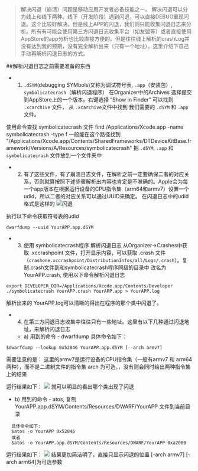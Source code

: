 >解决闪退（崩溃）问题是移动应用开发者必备技能之一。 解决闪退可以分为线上和线下两种。线下（开发阶段）遇到闪退，可以直接DEBUG重现闪退。这个比较好解决。但是线上APP的闪退，我们则只能收集闪退日志来分析。所有有可能会使用第三方闪退日志收集平台（如友盟等）或者直接使用AppStore的app分析也比较直接方便的。但是往往线上解析的crashLog并没有达到我的预期，没有完全解析出来（只有一个地址）。这里介绍下自己手动再解析闪退日志的方式。

##解析闪退日志之前需要准备的东西
* 1. `.dSYM`(debugging SYMbols)又称为调试符号表, `.app`（安装包）, `symbolicatecrash`（解析闪退程序）
在Organizer中的Archives 选择提交到AppStore上的一个版本。右键选择 “Show in Finder” 可以找到 `.xcarchive` 文件， 从 `.xcarchive`文件中找到 我们需要的 `.dSYM` 和 `.app` 文件。

使用命令查找 symbolicatecrash 文件
find /Applications/Xcode.app -name symbolicatecrash -type f
一般能在这个路径找到 "/Applications/Xcode.app/Contents/SharedFrameworks/DTDeviceKitBase.framework/Versions/A/Resources/symbolicatecrash"
把 `.dSYM`, `.app` 和 `symbolicatecrash` 文件放到一个文件夹中

* 2. 有了这些文件，有了崩溃日志文件，在解析之前一定要确保二者的对应关系，否则就算按照下述步骤解析出内容也肯定是不准确的。Apple会为每一个app版本在根据运行设备的CPU指令集（arm64和armv7）设置一个udid，所以二者的对应关系可以通过UUID来确定。
在闪退日志中的udid格式是这样的
![闪退](http://7xr6qq.com1.z0.glb.clouddn.com/crash_log_template.png)

执行以下命令获取符号表的udid
```shell
dwarfdump --uuid YourAPP.app.dSYM
```
* 3. 使用 symbolicatecrash程序 解析闪退日志
   从Organizer->Crashes中获取 .xccrashpoint 文件，打开显示内容，可以获取 .crash 文件（`crashone.xccrashpoint/DistributionInfos/all/Logs/.crash`）。复制.crash文件到和symbolicatecrash程序同级的目录中 改名为 YourAPP.crash, 使用以下命令解析闪退日志
```shell
export DEVELOPER_DIR=/Applications/Xcode.app/Contents/Developer 
./symbolicatecrash YourAPP.crash YourAPP.app > YourAPP.log
```
解析出来的 YourAPP.log可以清晰的得出在程序的那个类中闪退了。

* 4. 在第三方闪退日志收集中往往只有一些地址。这里有以下几种通过闪退地址，来解析闪退日志
  *  a) 用到的命令 - dwarfdump
具体命令如下：

```shell
$dwarfdump --lookup 0x52846 YourAPP.app.dSYM [--arch armv7]
```

需要注意的是：
这里的armv7是运行设备的CPU指令集（一般有armv7 和 arm64 两种），而不是二进制文件的指令集
arch 为可选，，没有则会同时给出两种指令集上的结果

运行结果如下：
![](http://7xr6qq.com1.z0.glb.clouddn.com/crashlog_dwarfdump_result.png)
就可以明显的看出哪个类出现了闪退

  *  b) 用到的命令 - atos,   复制 YourAPP.app.dSYM/Contents/Resources/DWARF/YourAPP 文件到当前目录

```shell
  具体命令如下:
  $atos -o YourAPP 0x52846
  或者
  $atos -o YourAPP.app.dSYM/Contents/Resources/DWARF/YourAPP 0xa2000
```
  运行结果如下：
![](http://7xr6qq.com1.z0.glb.clouddn.com/crashlog_atos_result.png)
 结果更加简洁明了，直接只显示闪退的位置  [-arch armv7] [-arch arm64]为可选参数

